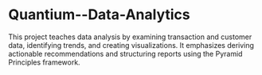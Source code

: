 # Quantium--Data-Analytics
This project teaches data analysis by examining transaction and customer data, identifying trends, and creating visualizations. It emphasizes deriving actionable recommendations and structuring reports using the Pyramid Principles framework.
